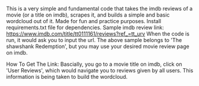 This is a very simple and fundamental code that takes the imdb reviews of a movie (or a title on imdb), scrapes it, and builds a simple and basic wordcloud out of it.
Made for fun and practice purposes.
Install requirements.txt file for dependencies.
Sample imdb review link: https://www.imdb.com/title/tt0111161/reviews?ref_=tt_urv
When the code is run, it would ask you to input the url. The above sample belongs to 'The shawshank Redemption', but you may use your desired movie review page on imdb.

How To Get The Link:
Bascially, you go to a movie title on imdb, click on 'User Reviews', which would navigate you to reviews given by all users. This information is being taken to build the wordcloud.
